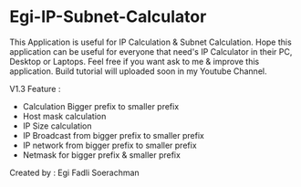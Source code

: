 # Egi-IP-Subnet-Calculator
This Application is useful for IP Calculation & Subnet Calculation.
Hope this application can be useful for everyone that need's IP Calculator in their PC, Desktop or Laptops.
Feel free if you want ask to me & improve this application. Build tutorial will uploaded soon in my Youtube Channel.

V1.3 Feature :
- Calculation Bigger prefix to smaller prefix
- Host mask calculation
- IP Size calculation
- IP Broadcast from bigger prefix to smaller prefix
- IP network from bigger prefix to smaller prefix
- Netmask for bigger prefix & smaller prefix

Created by : Egi Fadli Soerachman
